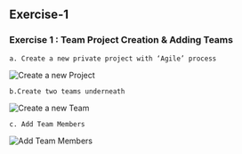 ## Exercise-1

### Exercise 1 : Team Project Creation & Adding Teams

    a. Create a new private project with ‘Agile’ process

![Create a new Project](images/create-new-project.GIF)

    b.Create two teams underneath

![Create a new Team](images/create-new-team.GIF)

    c. Add Team Members


![Add Team Members](images/add-team-members.GIF)
